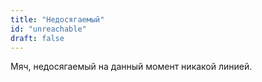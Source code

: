 ```yaml
---
title: "Недосягаемый"
id: "unreachable"
draft: false
---
```


Мяч, недосягаемый на данный момент никакой линией.